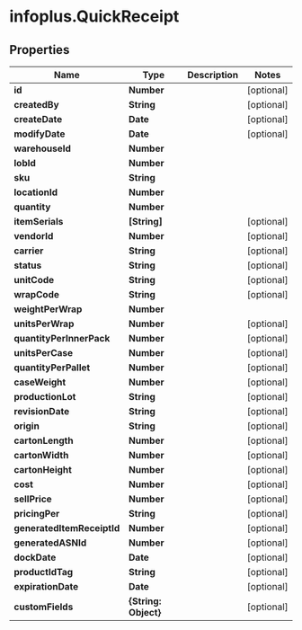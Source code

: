 # infoplus.QuickReceipt

## Properties
Name | Type | Description | Notes
------------ | ------------- | ------------- | -------------
**id** | **Number** |  | [optional] 
**createdBy** | **String** |  | [optional] 
**createDate** | **Date** |  | [optional] 
**modifyDate** | **Date** |  | [optional] 
**warehouseId** | **Number** |  | 
**lobId** | **Number** |  | 
**sku** | **String** |  | 
**locationId** | **Number** |  | 
**quantity** | **Number** |  | 
**itemSerials** | **[String]** |  | [optional] 
**vendorId** | **Number** |  | [optional] 
**carrier** | **String** |  | [optional] 
**status** | **String** |  | [optional] 
**unitCode** | **String** |  | [optional] 
**wrapCode** | **String** |  | [optional] 
**weightPerWrap** | **Number** |  | 
**unitsPerWrap** | **Number** |  | [optional] 
**quantityPerInnerPack** | **Number** |  | [optional] 
**unitsPerCase** | **Number** |  | [optional] 
**quantityPerPallet** | **Number** |  | [optional] 
**caseWeight** | **Number** |  | [optional] 
**productionLot** | **String** |  | [optional] 
**revisionDate** | **String** |  | [optional] 
**origin** | **String** |  | [optional] 
**cartonLength** | **Number** |  | [optional] 
**cartonWidth** | **Number** |  | [optional] 
**cartonHeight** | **Number** |  | [optional] 
**cost** | **Number** |  | [optional] 
**sellPrice** | **Number** |  | [optional] 
**pricingPer** | **String** |  | [optional] 
**generatedItemReceiptId** | **Number** |  | [optional] 
**generatedASNId** | **Number** |  | [optional] 
**dockDate** | **Date** |  | [optional] 
**productIdTag** | **String** |  | [optional] 
**expirationDate** | **Date** |  | [optional] 
**customFields** | **{String: Object}** |  | [optional] 


